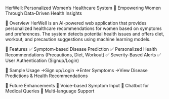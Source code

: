 HerWell: Personalized Women’s Healthcare System
🚀 Empowering Women Through Data-Driven Health Insights

📌 Overview
HerWell is an AI-powered web application that provides personalized healthcare recommendations for women based on symptoms and preferences. The system detects potential health issues and offers diet, workout, and precaution suggestions using machine learning models.

🎯 Features
✅ Symptom-based Disease Prediction
✅ Personalized Health Recommendations (Precautions, Diet, Workout)
✅ Severity-Based Alerts
✅ User Authentication (Signup/Login)

🧪 Sample Usage
->Sign up/Login
->Enter Symptoms
->View Disease Predictions & Health Recommendations

📌 Future Enhancements
🔹 Voice-based Symptom Input
🔹 Chatbot for Medical Queries
🔹 Multi-language Support

